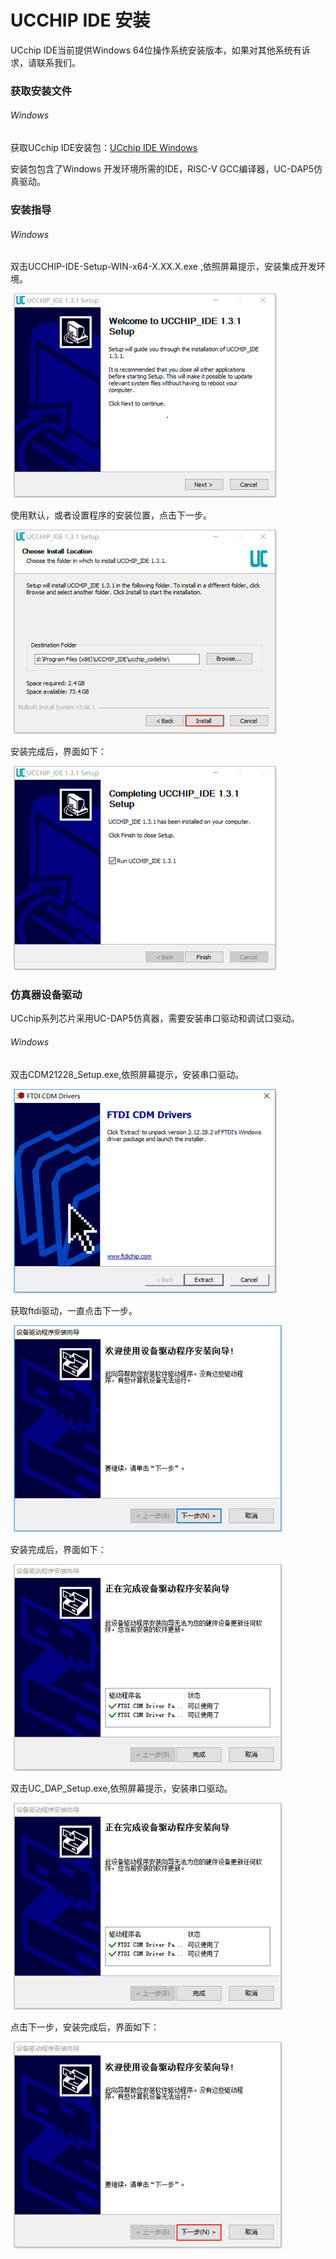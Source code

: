 # UCCHIP IDE 安装

UCchip IDE当前提供Windows 64位操作系统安装版本，如果对其他系统有诉求，请联系我们。

### 获取安装文件

###### Windows 

获取UCchip IDE安装包：[UCchip IDE Windows](https://uc8088.com/t/topic/49)

安装包包含了Windows 开发环境所需的IDE，RISC-V GCC编译器，UC-DAP5仿真驱动。

### 安装指导

###### Windows 

双击UCCHIP-IDE-Setup-WIN-x64-X.XX.X.exe ,依照屏幕提示，安装集成开发环境。 



​                                                   ![](setup1.png)



使用默认，或者设置程序的安装位置，点击下一步。



​                                                   ![](setup2.png)



安装完成后，界面如下：



​                                                   ![](setup3.png) 



### 仿真器设备驱动

UCchip系列芯片采用UC-DAP5仿真器，需要安装串口驱动和调试口驱动。

###### Windows

双击CDM21228_Setup.exe,依照屏幕提示，安装串口驱动。



​                                                   ![](setup4.png)   



获取ftdi驱动，一直点击下一步。 



​                                                   ![](setup6.png)



安装完成后，界面如下：



​                                                   ![](setup7.png)





双击UC_DAP_Setup.exe,依照屏幕提示，安装串口驱动。



​                                                   ![](setup7.png)



点击下一步，安装完成后，界面如下：



​                                                   ![](setup8.png)









